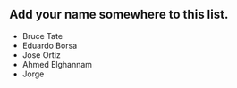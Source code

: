 Add your name somewhere to this list. 
- 
- Bruce Tate
- Eduardo Borsa  
- Jose Ortiz
- Ahmed Elghannam
- Jorge
